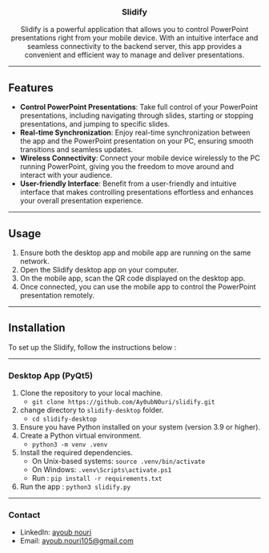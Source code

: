 <h3 align="center">Slidify</h3>
<div align="center">
<p align="center">
Slidify is a powerful application that allows you to control PowerPoint presentations right from your mobile device. With an intuitive interface and seamless connectivity to the backend server, this app provides a convenient and efficient way to manage and deliver presentations.
</p>
</div>

---

## Features

- **Control PowerPoint Presentations**: Take full control of your PowerPoint presentations, including navigating through slides, starting or stopping presentations, and jumping to specific slides.
- **Real-time Synchronization**: Enjoy real-time synchronization between the app and the PowerPoint presentation on your PC, ensuring smooth transitions and seamless updates.
- **Wireless Connectivity**: Connect your mobile device wirelessly to the PC running PowerPoint, giving you the freedom to move around and interact with your audience.
- **User-friendly Interface**: Benefit from a user-friendly and intuitive interface that makes controlling presentations effortless and enhances your overall presentation experience.

---

## Usage

1. Ensure both the desktop app and mobile app are running on the same network.
2. Open the Slidify desktop app on your computer.
3. On the mobile app, scan the QR code displayed on the desktop app.
4. Once connected, you can use the mobile app to control the PowerPoint presentation remotely.

---

## Installation

To set up the Slidify, follow the instructions below :

---

### Desktop App (PyQt5)

1.  Clone the repository to your local machine.
    - `git clone https://github.com/Ay0ubN0uri/slidify.git`
2.  change directory to `slidify-desktop` folder.
    - `cd slidify-desktop`
3.  Ensure you have Python installed on your system (version 3.9 or higher).
4.  Create a Python virtual environment.
    - `python3 -m venv .venv`
5.  Install the required dependencies.
    - On Unix-based systems: `source .venv/bin/activate`
    - On Windows: `.venv\Scripts\activate.ps1`
    - Run : `pip install -r requirements.txt`
6.  Run the app : `python3 slidify.py`

---

### Contact

- LinkedIn: [ayoub nouri](https://www.linkedin.com/in/ayoub-nouri-73532a244/)
- Email: ayoub.nouri105@gmail.com
